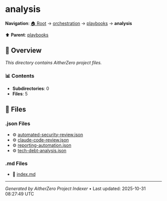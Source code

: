 # analysis

**Navigation**: [🏠 Root](../../../index.md) → [orchestration](../../index.md) → [playbooks](../index.md) → **analysis**

⬆️ **Parent**: [playbooks](../index.md)

## 📖 Overview

*This directory contains AitherZero project files.*

### 📊 Contents

- **Subdirectories**: 0
- **Files**: 5

## 📄 Files

### .json Files

- ⚙️ [automated-security-review.json](./automated-security-review.json)
- ⚙️ [claude-code-review.json](./claude-code-review.json)
- ⚙️ [reporting-automation.json](./reporting-automation.json)
- ⚙️ [tech-debt-analysis.json](./tech-debt-analysis.json)

### .md Files

- 📝 [index.md](./index.md)

---

*Generated by AitherZero Project Indexer* • Last updated: 2025-10-31 08:27:49 UTC
